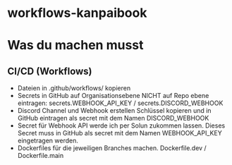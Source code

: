# workflows-kanpaibook

# Was du machen musst

## CI/CD (Workflows)

* Dateien in .github/workflows/ kopieren
* Secrets in GitHub auf Organisationsebene NICHT auf Repo ebene eintragen: secrets.WEBHOOK_API_KEY / secrets.DISCORD_WEBHOOK
* Discord Channel und Webhook erstellen Schlüssel kopieren und in GitHub eintragen als secret mit dem Namen DISCORD_WEBHOOK
* Secret für Webhook API werde ich per Solun zukommen lassen. Dieses Secret muss in GitHub als secret mit dem Namen WEBHOOK_API_KEY eingetragen werden.
* Dockerfiles für die jeweiligen Branches machen. Dockerfile.dev / Dockerfile.main

